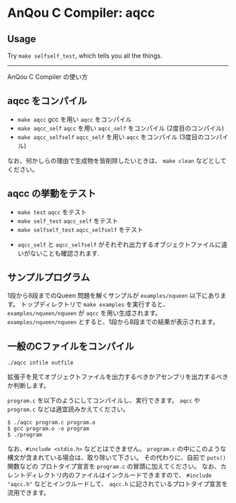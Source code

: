 # AnQou C Compiler: aqcc

## Usage

Try `make selfself_test`, which tells you all the things.

---------

AnQou C Compiler の使い方

## aqcc をコンパイル

* `make aqcc` gcc を用い `aqcc` をコンパイル
* `make aqcc_self` `aqcc` を用い `aqcc_self` をコンパイル (2度目のコンパイル)
* `make aqcc_selfself` `aqcc_self` を用い `aqcc` をコンパイル (3度目のコンパイル)

なお、何かしらの理由で生成物を皆削除したいときは、 `make clean` などとしてください。

## aqcc の挙動をテスト

* `make test` `aqcc` をテスト
* `make self_test` `aqcc_self` をテスト
* `make selfself_test` `aqcc_selfself` をテスト
- `aqcc_self` と `aqcc_selfself` がそれぞれ出力するオブジェクトファイルに違いがないことも確認されます.

## サンプルプログラム

1段から8段までのQueen 問題を解くサンプルが `examples/nqueen` 以下にあります。
トップディレクトリで `make examples` を実行すると、 `examples/nqueen/nqueen` が `aqcc` を用い生成されます。
`examples/nqueen/nqueen` とすると、1段から8段までの結果が表示されます。

## 一般のCファイルをコンパイル

`./aqcc infile outfile`

拡張子を見てオブジェクトファイルを出力するべきかアセンブリを出力するべきか判断します。

`program.c` を以下のようにしてコンパイルし、実行できます。
`aqcc` や `program.c` などは適宜読みかえてください。

```
$ ./aqcc program.c program.o
$ gcc program.o -o program
$ ./program
```

なお、`#include <stdio.h>` などとはできません。
`program.c` の中にこのような構文が含まれている場合は、取り除いて下さい。
その代わりに、自前で `puts()` 関数などの プロトタイプ宣言を `program.c` の冒頭に加えてください。
なお、カレントディレクトリ内のファイルはインクルードできますので、 `#include "aqcc.h"` などとインクルードして、
`aqcc.h` に記されているプロトタイプ宣言を流用できます。
